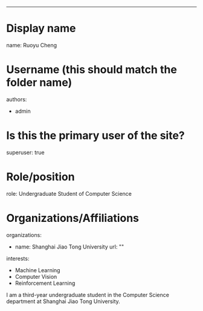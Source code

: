 ---
# Display name
name: Ruoyu Cheng
# Username (this should match the folder name)
authors:
- admin

# Is this the primary user of the site?
superuser: true

# Role/position
role: Undergraduate Student of Computer Science

# Organizations/Affiliations
organizations:
- name: Shanghai Jiao Tong University
  url: ""

interests:
- Machine Learning
- Computer Vision
- Reinforcement Learning

I am a third-year undergraduate student in the Computer Science department at Shanghai Jiao Tong University.
